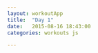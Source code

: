 ```yaml
---
layout: workoutApp
title:  "Day 1"
date:   2015-08-16 18:43:00
categories: workouts js

---
```


<script type="text/javascript">
    function get_exercises(){
        var library = exerciseLibrary();
        var exercises = [];

        for(var i=0; i<3; i++){
            exercises.push({exercise: library.trunkRotations, time: 20, reps: 0});
            exercises.push({exercise: library.itbRolls, time: 10, reps: 0});
            exercises.push({exercise: library.itbRolls, time: 10, reps: 0});
            exercises.push({exercise: library.steamEngine, time: 20, reps: 0});
            exercises.push({exercise: library.squats, time: 0, reps: 10});
            exercises.push({exercise: library.squats, time: 0, reps: 10});
        }
                         
        for(var i=0;i<3;i++){
            exercises.push({exercise: library.tipOvers, time: 30, reps: 0});
            exercises.push({exercise: library.pikeVSnaps, time: 30, reps: 0});
            exercises.push({exercise: library.russianTwists, time: 30, reps: 0});
            exercises.push({exercise: library.sidePlankLeft, time: 20, reps: 0});
            exercises.push({exercise: library.sidePlankRight, time: 20, reps: 0});
            exercises.push({exercise: library.flutterKicks, time: 30, reps: 0});
            exercises.push({exercise: library.bicycleKicks, time: 30, reps: 0});
            exercises.push({exercise: library.plank, time: 30, reps: 0});
            exercises.push({exercise: library.rest, time: 30, reps: 0});
        };
        exercises.pop();
        return exercises;
    }
</script>
